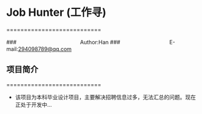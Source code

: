 # Job Hunter (工作寻)
===========================

###　　　　　　　　　　　　Author:Han
###　　　　　　　　　     E-mail:294098789@qq.com

## 项目简介
===========================

* 该项目为本科毕业设计项目，主要解决招聘信息过多，无法汇总的问题。现在正处于开发中...
